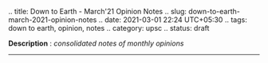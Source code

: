 .. title: Down to Earth - March'21 Opinion Notes
.. slug: down-to-earth-march-2021-opinion-notes
.. date: 2021-03-01 22:24 UTC+05:30
.. tags: down to earth, opinion, notes
.. category: upsc
.. status: draft

**Description** : *consolidated notes of monthly opinions*

***
<!-- TEASER_END -->